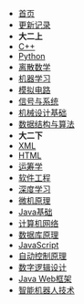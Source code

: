 * [首页](README.md)
* [更新记录](更新记录.md)
* **大二上**
* [C++](大二上/C++/C++.md)
* [Python](大二上/Python/Python.md)
* [离散数学](大二上/离散数学/离散数学.md)
* [机器学习](大二上/机器学习/机器学习.md)
* [模拟电路](大二上/模拟电路/模拟电路.md)
* [信号与系统](大二上/信号与系统/信号与系统.md)
* [机械设计基础](大二上/机械设计基础/机械设计基础.md)
* [数据结构与算法](大二上/数据结构与算法/数据结构与算法.md)
* **大二下**
* [XML](大二下/XML/XML.md)
* [HTML](大二下/HTML/HTML.md)
* [运筹学](大二下/运筹学/运筹学.md)
* [软件工程](大二下/软件工程/软件工程.md)
* [深度学习](大二下/深度学习/深度学习.md)
* [微机原理](大二下/微机原理/微机原理.md)
* [Java基础](大二下/Java基础/Java基础.md)
* [计算机网络](大二下/计算机网络/计算机网络.md)
* [数据库原理](大二下/数据库原理/数据库原理.md)
* [JavaScript](大二下/JavaScript/JavaScript.md)
* [自动控制原理](大二下/自动控制原理/自动控制原理.md)
* [数字逻辑设计](大二下/数字逻辑设计/数字逻辑设计.md)
* [Java Web框架](大二下/JavaWeb框架/JavaWeb框架.md)
* [智能机器人技术](大二下/智能机器人技术/智能机器人技术.md)
<!-- * **以后**
* [微服务]
* [操作系统]
* [面试专题课]
* [计算机组成原理]
* [企业级项目实战]
* [51单片机](catalog/51单片机.md) -->